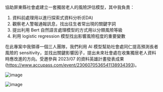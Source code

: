 協助屏東縣社會處建立一套獨居老人的風險評估模型，其中我負責：

1. 資料前處理用以進行探索式資料分析(EDA)
2. 觀察老人警報通報訊息，找出往生者常出現的關鍵字詞
3. 提出利用 Bert 自然語言處理模型的方式用以分類風險等級
4. 利用 logistic regression 模型找出影響風險程度的重要變數

在此專案中我領導一個三人團隊，我們利用 AI 模型幫助社會處同仁提高預測長者風險的 sensitivity，並找出關鍵影響因子，提出未來社會處在收集獨居老人資料時應改進的方向。受邀參與 2023/07 的資料英雄計畫發表成果(https://www.accupass.com/event/2306070536541138934393)。

![image](https://github.com/edward19978695/NTHU-STAT/blob/main/Practicing%20Statistics%20(with%20project)/%E5%B1%8F%E6%9D%B1%E7%B8%A3%E7%A4%BE%E6%9C%83%E8%99%95/%E8%9E%A2%E5%B9%95%E6%93%B7%E5%8F%96%E7%95%AB%E9%9D%A2%20(233).png)

![image]()
